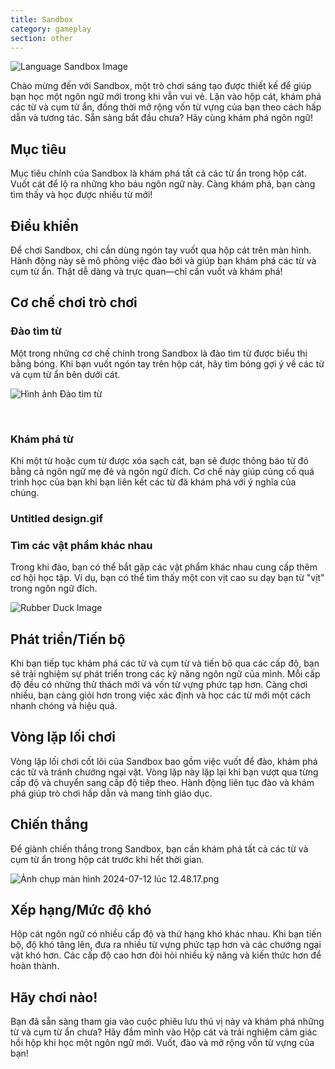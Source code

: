 ```yaml
---
title: Sandbox
category: gameplay
section: other
---
```

![Language Sandbox Image](https://help.Studycat.com/hc/article_attachments/34873193987353)

Chào mừng đến với Sandbox, một trò chơi sáng tạo được thiết kế để giúp bạn học một ngôn ngữ mới trong khi vẫn vui vẻ. Lặn vào hộp cát, khám phá các từ và cụm từ ẩn, đồng thời mở rộng vốn từ vựng của bạn theo cách hấp dẫn và tương tác. Sẵn sàng bắt đầu chưa? Hãy cùng khám phá ngôn ngữ!

## Mục tiêu

Mục tiêu chính của Sandbox là khám phá tất cả các từ ẩn trong hộp cát. Vuốt cát để lộ ra những kho báu ngôn ngữ này. Càng khám phá, bạn càng tìm thấy và học được nhiều từ mới!

## Điều khiển

Để chơi Sandbox, chỉ cần dùng ngón tay vuốt qua hộp cát trên màn hình. Hành động này sẽ mô phỏng việc đào bới và giúp bạn khám phá các từ và cụm từ ẩn. Thật dễ dàng và trực quan—chỉ cần vuốt và khám phá!

## Cơ chế chơi trò chơi

### Đào tìm từ

Một trong những cơ chế chính trong Sandbox là đào tìm từ được biểu thị bằng bóng. Khi bạn vuốt ngón tay trên hộp cát, hãy tìm bóng gợi ý về các từ và cụm từ ẩn bên dưới cát.

![Hình ảnh Đào tìm từ](https://help.Studycat.com/hc/article_attachments/34873193990169)

 

### Khám phá từ

Khi một từ hoặc cụm từ được xóa sạch cát, bạn sẽ được thông báo từ đó bằng cả ngôn ngữ mẹ đẻ và ngôn ngữ đích. Cơ chế này giúp củng cố quá trình học của bạn khi bạn liên kết các từ đã khám phá với ý nghĩa của chúng.

### Untitled design.gif

### Tìm các vật phẩm khác nhau

Trong khi đào, bạn có thể bắt gặp các vật phẩm khác nhau cung cấp thêm cơ hội học tập. Ví dụ, bạn có thể tìm thấy một con vịt cao su dạy bạn từ "vịt" trong ngôn ngữ đích.

![Rubber Duck Image](https://help.Studycat.com/hc/article_attachments/34873210402585)

## Phát triển/Tiến bộ

Khi bạn tiếp tục khám phá các từ và cụm từ và tiến bộ qua các cấp độ, bạn sẽ trải nghiệm sự phát triển trong các kỹ năng ngôn ngữ của mình. Mỗi cấp độ đều có những thử thách mới và vốn từ vựng phức tạp hơn. Càng chơi nhiều, bạn càng giỏi hơn trong việc xác định và học các từ mới một cách nhanh chóng và hiệu quả.

## Vòng lặp lối chơi

Vòng lặp lối chơi cốt lõi của Sandbox bao gồm việc vuốt để đào, khám phá các từ và tránh chướng ngại vật. Vòng lặp này lặp lại khi bạn vượt qua từng cấp độ và chuyển sang cấp độ tiếp theo. Hành động liên tục đào và khám phá giúp trò chơi hấp dẫn và mang tính giáo dục.

## Chiến thắng

Để giành chiến thắng trong Sandbox, bạn cần khám phá tất cả các từ và cụm từ ẩn trong hộp cát trước khi hết thời gian.

![Ảnh chụp màn hình 2024-07-12 lúc 12.48.17.png](https://help.Studycat.com/hc/article_attachments/34967564471577)

## Xếp hạng/Mức độ khó

Hộp cát ngôn ngữ có nhiều cấp độ và thứ hạng khó khác nhau. Khi bạn tiến bộ, độ khó tăng lên, đưa ra nhiều từ vựng phức tạp hơn và các chướng ngại vật khó hơn. Các cấp độ cao hơn đòi hỏi nhiều kỹ năng và kiến ​​thức hơn để hoàn thành.

## Hãy chơi nào!

Bạn đã sẵn sàng tham gia vào cuộc phiêu lưu thú vị này và khám phá những từ và cụm từ ẩn chưa? Hãy đắm mình vào Hộp cát và trải nghiệm cảm giác hồi hộp khi học một ngôn ngữ mới. Vuốt, đào và mở rộng vốn từ vựng của bạn!